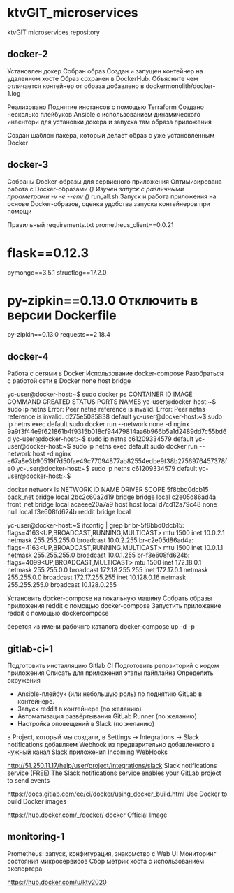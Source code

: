 # ktvGIT_microservices
ktvGIT microservices repository


## docker-2

Установлен докер
Собран образ
Создан и запущен контейнер на удаленном хосте
Образ сохранен в DockerHub.
Объясните чем отличается контейнер от образа добавлено в dockermonolith/docker-1.log

Реализовано Поднятие инстансов с помощью Terraform
Создано несколько плейбуков Ansible с использованием динамического инвентори для установки докера и запуска там образа приложения

Создан шаблон пакера, который делает образ с уже установленным Docker

## docker-3

Собраны  Docker-образы для сервисного приложения
Оптимизирована  работа с Docker-образами (*)
Изучен запуск с различными прраметрами -v  -е --env  (*) run_all.sh
Запуск и работа приложения на основе Docker-образов, оценка удобства запуска контейнеров при помощи

Правильный requirements.txt
prometheus_client==0.0.21
# flask==0.12.3
pymongo==3.5.1
structlog==17.2.0
# py-zipkin==0.13.0 Отключить в версии Dockerfile
py-zipkin==0.13.0
requests==2.18.4


## docker-4
Работа с сетями в Docker
Использование docker-compose
Разобраться с работой сети в Docker none host bridge


yc-user@docker-host:~$ sudo docker ps
CONTAINER ID   IMAGE     COMMAND   CREATED   STATUS    PORTS     NAMES
yc-user@docker-host:~$ sudo ip netns
Error: Peer netns reference is invalid.
Error: Peer netns reference is invalid.
d275e5085838
default
yc-user@docker-host:~$ sudo ip netns exec default sudo docker run --network none -d nginx
9a9f3f44e9f621861b4f9315b018cf94479814aa6b966b5a1d2489dd7c55bd6d
yc-user@docker-host:~$ sudo ip netns
c61209334579
default
yc-user@docker-host:~$ sudo ip netns exec default sudo docker run --network host -d nginx
e67a8e3b90519f7d50fae49c77094877ab82554edbe9f38b2756976457378fe0
yc-user@docker-host:~$ sudo ip netns
c61209334579
default
yc-user@docker-host:~$

docker network ls
NETWORK ID     NAME        DRIVER    SCOPE
5f8bbd0dcb15   back_net    bridge    local
2bc2c60a2d19   bridge      bridge    local
c2e05d86ad4a   front_net   bridge    local
acaeee20a7a9   host        host      local
d7cd12a79c48   none        null      local
f3e608fd624b   reddit      bridge    local

yc-user@docker-host:~$ ifconfig | grep br
br-5f8bbd0dcb15: flags=4163<UP,BROADCAST,RUNNING,MULTICAST>  mtu 1500
        inet 10.0.2.1  netmask 255.255.255.0  broadcast 10.0.2.255
br-c2e05d86ad4a: flags=4163<UP,BROADCAST,RUNNING,MULTICAST>  mtu 1500
        inet 10.0.1.1  netmask 255.255.255.0  broadcast 10.0.1.255
br-f3e608fd624b: flags=4099<UP,BROADCAST,MULTICAST>  mtu 1500
        inet 172.18.0.1  netmask 255.255.0.0  broadcast 172.18.255.255
        inet 172.17.0.1  netmask 255.255.0.0  broadcast 172.17.255.255
        inet 10.128.0.16  netmask 255.255.255.0  broadcast 10.128.0.255


Установить docker-compose на локальную машину
Собрать образы приложения reddit с помощью docker-compose
Запустить приложение reddit с помощью dockercompose

берется из имени рабочнго каталога
docker-compose up -d -p <NAME Specify>

## gitlab-ci-1

Подготовить инсталляцию Gitlab CI
Подготовить репозиторий с кодом приложения
Описать для приложения этапы пайплайна
Определить окружения
* Ansible-плейбук (или небольшую роль) по поднятию GitLab в контейнере.
* Запуск reddit в контейнере (по желанию)
* Автоматизация развёртывания GitLab Runner (по желанию)
* Настройка оповещений в Slack (по желанию)

 в Project, который мы создали, в Settings -> Integrations -> Slack notifications добавляем Webhook
 из предварительно добавленного в нужный канал Slack приложения Incoming WebHooks

http://51.250.11.17/help/user/project/integrations/slack
Slack notifications service (FREE)
The Slack notifications service enables your GitLab project to send events

https://docs.gitlab.com/ee/ci/docker/using_docker_build.html
Use Docker to build Docker images

https://hub.docker.com/_/docker/
docker Official Image

## monitoring-1

Prometheus: запуск, конфигурация, знакомство с Web UI
Мониторинг состояния микросервисов
Сбор метрик хоста с использованием экспортера

https://hub.docker.com/u/ktv2020
